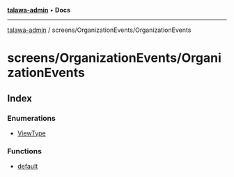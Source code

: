 [**talawa-admin**](../../../README.md) • **Docs**

***

[talawa-admin](../../../modules.md) / screens/OrganizationEvents/OrganizationEvents

# screens/OrganizationEvents/OrganizationEvents

## Index

### Enumerations

- [ViewType](enumerations/ViewType.md)

### Functions

- [default](functions/default.md)
